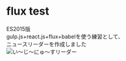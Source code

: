 # flux test  
ES2015版  
gulp.js+react.js+flux+babelを使う練習として、  
ニュースリーダーを作成しました  
![い～じ～にゅ～すリーダー](http://skizi.jp/github/assets/images/easy_news_reader.jpg)